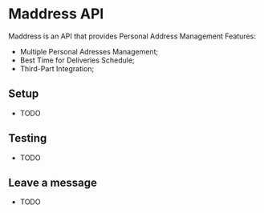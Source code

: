 # Maddress API

Maddress is an API that provides Personal Address Management Features:
* Multiple Personal Adresses Management;
* Best Time for Deliveries Schedule;
* Third-Part Integration;

## Setup
- TODO

## Testing
- TODO

## Leave a message
- TODO